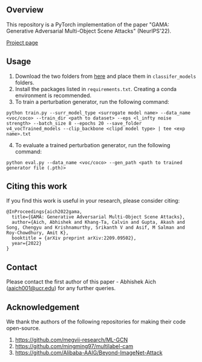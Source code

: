 ## Overview
This repository is a PyTorch implementation of the paper "GAMA: Generative Adversarial Multi-Object Scene Attacks" (NeurIPS'22).

[Project page](https://abhishekaich27.github.io/gama.html)

## Usage
1. Download the two folders from [here](https://drive.google.com/drive/folders/1pmsNESi4ofKGJw19yPZNHeRx9aGxxNUg?usp=sharing) and place them in ```classifer_models``` folders.
2. Install the packages listed in ```requirements.txt```. Creating a conda environment is recommended.
3. To train a perturbation generator, run the following command:
```
python train.py --surr_model_type <surrogate model name> --data_name <voc/coco> --train_dir <path to dataset> --eps <l_infty noise strength> --batch_size 8 --epochs 20 --save_folder v4_vocTrained_models --clip_backbone <clipd model type> | tee <exp name>.txt
```
4. To evaluate a trained perturbation generator, run the following command:
```
python eval.py --data_name <voc/coco> --gen_path <path to trained generator file (.pth)> 
```

## Citing this work
If you find this work is useful in your research, please consider citing:
```
@InProceedings{aich2022gama,
  title={GAMA: Generative Adversarial Multi-Object Scene Attacks},
  author={Aich, Abhishek and Khang-Ta, Calvin and Gupta, Akash and Song, Chengyu and Krishnamurthy, Srikanth V and Asif, M Salman and Roy-Chowdhury, Amit K},
  booktitle = {arXiv preprint arXiv:2209.09502},
  year={2022}
}
```
## Contact
Please contact the first author of this paper - Abhishek Aich (aaich001@ucr.edu) for any further queries.


## Acknowledgement
We thank the authors of the following repositories for making their code open-source.  
1. https://github.com/megvii-research/ML-GCN
2. https://github.com/mingming97/multilabel-cam
3. https://github.com/Alibaba-AAIG/Beyond-ImageNet-Attack
